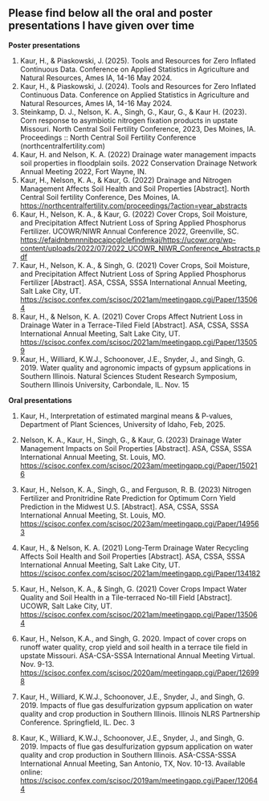 ## **Please find below all the oral and poster presentations I have given over time**

**Poster presentations**

1.  Kaur, H., & Piaskowski, J. (2025). Tools and Resources for Zero Inflated Continuous Data. Conference on Applied Statistics in Agriculture and Natural Resources, Ames IA, 14-16 May 2024.
2.  Kaur, H., & Piaskowski, J. (2024). Tools and Resources for Zero Inflated Continuous Data. Conference on Applied Statistics in Agriculture and Natural Resources, Ames IA, 14-16 May 2024.
3.  Steinkamp, D. J., Nelson, K. A., Singh, G., Kaur, G., & Kaur H. (2023). Corn response to asymbiotic nitrogen fixation products in upstate Missouri. North Central Soil Fertility Conference, 2023, Des Moines, IA. Proceedings :: North Central Soil Fertility Conference (northcentralfertility.com)
4.  Kaur, H. and Nelson, K. A. (2022) Drainage water management impacts soil properties in floodplain soils. 2022 Conservation Drainage Network Annual Meeting 2022, Fort Wayne, IN.
5.  Kaur, H., Nelson, K. A., & Kaur, G. (2022) Drainage and Nitrogen Management Affects Soil Health and Soil Properties [Abstract]. North Central Soil fertility Conference, Des Moines, IA. <https://northcentralfertility.com/proceedings/?action=year_abstracts>
6.  Kaur, H., Nelson, K. A., & Kaur, G. (2022) Cover Crops, Soil Moisture, and Precipitation Affect Nutrient Loss of Spring Applied Phosphorus Fertilizer. UCOWR/NIWR Annual Conference 2022, Greenville, SC. <https://efaidnbmnnnibpcajpcglclefindmkaj/https://ucowr.org/wp-content/uploads/2022/07/2022_UCOWR_NIWR_Conference_Abstracts.pdf>
7.  Kaur, H., Nelson, K. A., & Singh, G. (2021) Cover Crops, Soil Moisture, and Precipitation Affect Nutrient Loss of Spring Applied Phosphorus Fertilizer [Abstract]. ASA, CSSA, SSSA International Annual Meeting, Salt Lake City, UT. <https://scisoc.confex.com/scisoc/2021am/meetingapp.cgi/Paper/135064>
8.  Kaur, H., & Nelson, K. A. (2021) Cover Crops Affect Nutrient Loss in Drainage Water in a Terrace-Tiled Field [Abstract]. ASA, CSSA, SSSA International Annual Meeting, Salt Lake City, UT. <https://scisoc.confex.com/scisoc/2021am/meetingapp.cgi/Paper/135059>
9.  Kaur, H., Williard, K.W.J., Schoonover, J.E., Snyder, J., and Singh, G. 2019. Water quality and agronomic impacts of gypsum applications in Southern Illinois. Natural Sciences Student Research Symposium, Southern Illinois University, Carbondale, IL. Nov. 15

**Oral presentations**

1.  Kaur, H., Interpretation of estimated marginal means & P-values, Department of Plant Sciences, University of Idaho, Feb, 2025.

2.  Nelson, K. A., Kaur, H., Singh, G., & Kaur, G. (2023) Drainage Water Management Impacts on Soil Properties [Abstract]. ASA, CSSA, SSSA International Annual Meeting, St. Louis, MO. <https://scisoc.confex.com/scisoc/2023am/meetingapp.cgi/Paper/150216>

3.  Kaur, H., Nelson, K. A., Singh, G., and Ferguson, R. B. (2023) Nitrogen Fertilizer and Pronitridine Rate Prediction for Optimum Corn Yield Prediction in the Midwest U.S. [Abstract]. ASA, CSSA, SSSA International Annual Meeting, St. Louis, MO. <https://scisoc.confex.com/scisoc/2023am/meetingapp.cgi/Paper/149563>

4.  Kaur, H., & Nelson, K. A. (2021) Long-Term Drainage Water Recycling Affects Soil Health and Soil Properties [Abstract]. ASA, CSSA, SSSA International Annual Meeting, Salt Lake City, UT. <https://scisoc.confex.com/scisoc/2021am/meetingapp.cgi/Paper/134182>

5.  Kaur, H., Nelson, K. A., & Singh, G. (2021) Cover Crops Impact Water Quality and Soil Health in a Tile-terraced No-till Field [Abstract]. UCOWR, Salt Lake City, UT. <https://scisoc.confex.com/scisoc/2021am/meetingapp.cgi/Paper/135064>

6.  Kaur, H., Nelson, K.A., and Singh, G. 2020. Impact of cover crops on runoff water quality, crop yield and soil health in a terrace tile field in upstate Missouri. ASA-CSA-SSSA International Annual Meeting Virtual. Nov. 9-13. <https://scisoc.confex.com/scisoc/2020am/meetingapp.cgi/Paper/126998>

7.  Kaur, H., Williard, K.W.J., Schoonover, J.E., Snyder, J., and Singh, G. 2019. Impacts of flue gas desulfurization gypsum application on water quality and crop production in Southern Illinois. Illinois NLRS Partnership Conference. Springfield, IL. Dec. 3

8.  Kaur, K., Williard, K.W.J., Schoonover, J.E., Snyder, J., and Singh, G. 2019. Impacts of flue gas desulfurization gypsum application on water quality and crop production in Southern Illinois. ASA-CSSA-SSSA International Annual Meeting, San Antonio, TX, Nov. 10-13. Available online: <https://scisoc.confex.com/scisoc/2019am/meetingapp.cgi/Paper/120644>
